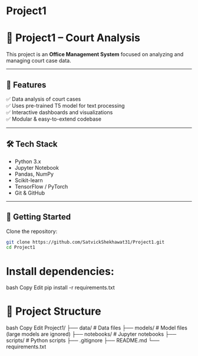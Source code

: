 # Project1
# 🏢 Project1 – Court Analysis

This project is an **Office Management System** focused on analyzing and managing court case data.

---

## 📌 **Features**
✅ Data analysis of court cases  
✅ Uses pre-trained T5 model for text processing  
✅ Interactive dashboards and visualizations  
✅ Modular & easy-to-extend codebase

---

## 🛠 **Tech Stack**
- Python 3.x
- Jupyter Notebook
- Pandas, NumPy
- Scikit-learn
- TensorFlow / PyTorch
- Git & GitHub

---

## 🚀 **Getting Started**
Clone the repository:
```bash
git clone https://github.com/SatvickShekhawat31/Project1.git
cd Project1
```

# Install dependencies:

bash
Copy
Edit
pip install -r requirements.txt

# 📂 Project Structure
bash
Copy
Edit
Project1/
├── data/                   # Data files
├── models/                 # Model files (large models are ignored)
├── notebooks/              # Jupyter notebooks
├── scripts/                # Python scripts
├── .gitignore
├── README.md
└── requirements.txt
